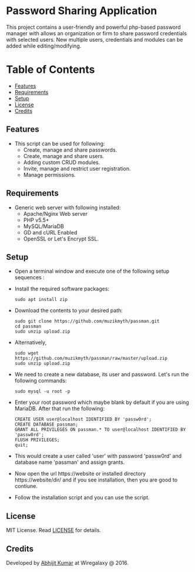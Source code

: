 # Password Sharing Application

This project contains a user-friendly and powerful php-based password manager with allows an organization or firm to share password credentials with selected users. New multiple users, credentials and modules can be added while editing/modifying. 

# Table of Contents

- [Features](#features)
- [Requirements](#requirements)
- [Setup](#setup)
- [License](#license)
- [Credits](#credits)


## Features

- This script can be used for following:
    - Create, manage and share passwords.
    - Create, manage and share users.
    - Adding custom CRUD modules.
    - Invite, manage and restrict user registration.
    - Manage permissions.

## Requirements

- Generic web server with following installed:
    - Apache/Nginx Web server
    - PHP v5.5+
    - MySQL/MariaDB
    - GD and cURL Enabled
    - OpenSSL or Let's Encrypt SSL.
    

## Setup

- Open a terminal window and execute one of the following setup sequences :

- Install the required software packages:

      sudo apt install zip

- Download the contents to your desired path:

      sudo git clone https://github.com/muzikmyth/passman.git
      cd passman
      sudo unzip upload.zip

- Alternatively,
    
      sudo wget https://github.com/muzikmyth/passman/raw/master/upload.zip
      sudo unzip upload.zip
        
- We need to create a new database, its user and password. Let's run the following commands:

      sudo mysql -u root -p
    
- Enter your root password which maybe blank by default if you are using MariaDB. After that run the following:

      CREATE USER user@localhost IDENTIFIED BY 'passw0rd';
      CREATE DATABASE passman;
      GRANT ALL PRIVILEGES ON passman.* TO user@localhost IDENTIFIED BY 'passw0rd';
      FLUSH PRIVILEGES;
      quit;

- This would create a user called 'user' with password 'passw0rd' and database name 'passman' and assign grants.

- Now open the url https://website or installed directory https://website/dir/ and if you see installation, then you are good to contiune.
    
- Follow the installation script and you can use the script.

## License

MIT License. Read [LICENSE](LICENSE.md) for details.


## Credits

Developed by [Abhijit Kumar](http://abhijitkrm.site) at Wiregalaxy @ 2016.
